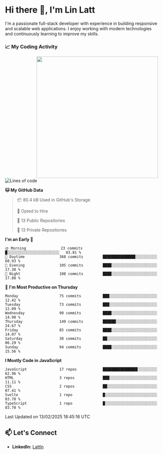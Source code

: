 # Hi there 👋, I'm Lin Latt

I'm a passionate full-stack developer with experience in building responsive and scalable web applications. I enjoy working with modern technologies and continuously learning to improve my skills.

### 📈 My Coding Activity 
<img src="https://github.com/user-attachments/assets/6cec4854-3eec-4600-9120-9be1d3cb2bfe"  width="400px" align="right">

<!--START_SECTION:waka-->
![Lines of code](https://img.shields.io/badge/From%20Hello%20World%20I%27ve%20Written-316.7%20thousand%20lines%20of%20code-blue)

**🐱 My GitHub Data** 

> 📦 80.4 kB Used in GitHub's Storage 
 > 
> 💼 Opted to Hire
 > 
> 📜 13 Public Repositories 
 > 
> 🔑 13 Private Repositories 
 > 
**I'm an Early 🐤** 

```text
🌞 Morning                23 commits          █░░░░░░░░░░░░░░░░░░░░░░░░   03.81 % 
🌆 Daytime                368 commits         ███████████████░░░░░░░░░░   60.93 % 
🌃 Evening                105 commits         ████░░░░░░░░░░░░░░░░░░░░░   17.38 % 
🌙 Night                  108 commits         ████░░░░░░░░░░░░░░░░░░░░░   17.88 % 
```
📅 **I'm Most Productive on Thursday** 

```text
Monday                   75 commits          ███░░░░░░░░░░░░░░░░░░░░░░   12.42 % 
Tuesday                  73 commits          ███░░░░░░░░░░░░░░░░░░░░░░   12.09 % 
Wednesday                90 commits          ████░░░░░░░░░░░░░░░░░░░░░   14.90 % 
Thursday                 149 commits         ██████░░░░░░░░░░░░░░░░░░░   24.67 % 
Friday                   85 commits          ████░░░░░░░░░░░░░░░░░░░░░   14.07 % 
Saturday                 38 commits          ██░░░░░░░░░░░░░░░░░░░░░░░   06.29 % 
Sunday                   94 commits          ████░░░░░░░░░░░░░░░░░░░░░   15.56 % 
```


**I Mostly Code in JavaScript** 

```text
JavaScript               17 repos            ████████████████░░░░░░░░░   62.96 % 
HTML                     3 repos             ███░░░░░░░░░░░░░░░░░░░░░░   11.11 % 
CSS                      2 repos             ██░░░░░░░░░░░░░░░░░░░░░░░   07.41 % 
Svelte                   1 repo              █░░░░░░░░░░░░░░░░░░░░░░░░   03.70 % 
TypeScript               1 repo              █░░░░░░░░░░░░░░░░░░░░░░░░   03.70 % 
```




 Last Updated on 13/02/2025 18:45:16 UTC
<!--END_SECTION:waka-->

## 📫 Let's Connect

- **LinkedIn:** [Lattln](https://linkedin.com/in/lin-latt)
<!-- - **Portfolio:** [Your Portfolio](https://yourportfolio.com) -->
